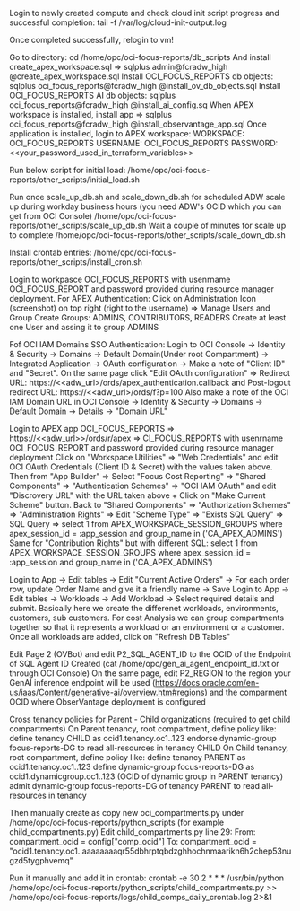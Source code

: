 Login to newly created compute and check cloud init script progress and successful completion:
tail -f /var/log/cloud-init-output.log

Once completed successfully, relogin to vm!


Go to directory:
cd /home/opc/oci-focus-reports/db_scripts
And install create_apex_workspace.sql => sqlplus admin@fcradw_high @create_apex_workspace.sql
Install OCI_FOCUS_REPORTS db objects: sqlplus oci_focus_reports@fcradw_high @install_ov_db_objects.sql
Install OCI_FOCUS_REPORTS AI db objects: sqlplus oci_focus_reports@fcradw_high @install_ai_config.sq
When APEX workspace is installed, install app => sqlplus oci_focus_reports@fcradw_high @install_observantage_app.sql
Once application is installed, login to APEX workspace:
WORKSPACE: OCI_FOCUS_REPORTS
USERNAME: OCI_FOCUS_REPORTS
PASSWORD: <<your_password_used_in_terraform_variables>>

<!--Then, select the newly created app (Application 100) => Supporting Objects => Far right menu (Tasks) => Install Supporting Objects-->

<!--Optional
ObserVantage uses OCI's Domain Identity Authentication so you need to alter the credentials inside the APEX App:
Find OAuth credentials: Login to OCI Console -> Identity & Security -> Domains -> Default domain (under root compartment) 
Copy from detail -> Domain URL
In Integrated applications -> Focus Reports APEX OAuth App -> OAuth Configuration and copy Client ID and secret

Login to OCI_FOCUS_REPORTS Workspace -> Focus Cost Reporting application -> Share Components -> Authentication Schemes -> OCI IAM OAuth and edit: 
Dicsovery URL -> Domain URL/.well-known/openid-configuration
Go to  OCI_FOCUS_REPORTS Workspace -> App Builder -> Workspace Utilities -> Web Credentials -> OCI OAuth Credentials -> Edit:
Client ID or Username -> Client ID
Client Secret or Password -> secret
-->

Run below script for initial load:
/home/opc/oci-focus-reports/other_scripts/initial_load.sh

Run once scale_up_db.sh and scale_down_db.sh for scheduled ADW scale up during workday business hours (you need ADW's OCID which you can get from OCI Console)
/home/opc/oci-focus-reports/other_scripts/scale_up_db.sh
Wait a couple of minutes for scale up to complete
/home/opc/oci-focus-reports/other_scripts/scale_down_db.sh

Install crontab entries:
/home/opc/oci-focus-reports/other_scripts/install_cron.sh

Login to workpasce OCI_FOCUS_REPORTS with usenrname OCI_FOCUS_REPORT and password provided during resource manager deployment.
For APEX Authentication:
Click on Administration Icon (screenshot) on top right (right to the username) => Manage Users and Group
    Create Groups: ADMINS, CONTRIBUTORS, READERS
    Create at least one User and assing it to group ADMINS

Fof OCI IAM Domains SSO Authentication:
Login to OCI Console -> Identity & Security -> Domains -> Default Domain(Under root Compartment) -> Integrated Application -> OAuth configuration -> Make a note of "Client ID" and "Secret". On the same page click "Edit OAuth configuration" => Redirect URL: https://<<adw_url>/ords/apex_authentication.callback and Post-logout redirect URL: https://<<adw_url>/ords/f?p=100 
Also make a note of the OCI IAM Domain URL in OCI Console -> Identity & Security -> Domains -> Default Domain -> Details -> "Domain URL"

Login to APEX app OCI_FOCUS_REPORTS => https://<<adw_url>>/ords/r/apex => CI_FOCUS_REPORTS with usenrname OCI_FOCUS_REPORT and password provided during resource manager deployment
Click on "Workspace Utilities" => "Web Credentials" and edit OCI OAuth Credentials (Client ID & Secret) with the values taken above.
Then from "App Builder" => Select "Focus Cost Reporting" => "Shared Components" => "Authentication Schemes" => "OCI IAM OAuth" and edit "Discrovery URL" with the URL taken above + Click on "Make Current Scheme" button.
Back to "Shared Components" => "Authorization Schemes" => "Administration Rights" => Edit "Scheme Type" => "Exists SQL Query" => SQL Query =>
select 1 from APEX_WORKSPACE_SESSION_GROUPS
where apex_session_id = :app_session
and group_name in ('CA_APEX_ADMINS')
Same for "Contribution Rights" but with different SQL:
select 1 from APEX_WORKSPACE_SESSION_GROUPS
where apex_session_id = :app_session
and group_name in ('CA_APEX_ADMINS')





<!--Edit Page 1, Page Item P1_CURRENCY and modify its computation to the desired default currency (EUR as an example) (Screenshot)-->
Login to App -> Edit tables -> Edit "Current Active Orders" -> For each order row, update Order Name and give it a friendly name -> Save
Login to App -> Edit tables -> Workloads -> Add Workload -> Select required details and submit. Basically here we create the differenet workloads, environments, customers, sub customers. For cost Analysis we can group compartments together so that it represents a workload or an environment or a customer.
Once all workloads are added, click on "Refresh DB Tables"

Edit Page 2 (OVBot) and edit P2_SQL_AGENT_ID to the OCID of the Endpoint of SQL Agent ID Created (cat /home/opc/gen_ai_agent_endpoint_id.txt or through OCI Console)
On the same page, edit P2_REGION to the region your GenAI inference endpoint will be used (https://docs.oracle.com/en-us/iaas/Content/generative-ai/overview.htm#regions) and the comparment OCID where ObserVantage deployment is configured

<!--Initial Load:
Login to VM:
Edit config.json:
"use_dynamic_prefix": true -> "use_dynamic_prefix": false

After Initial Load:
"use_dynamic_prefix": false -> "use_dynamic_prefix": true
Run all python scripts in /home/opc/oci-focus-reports/python_scripts except compress_old_focus_report_csv.py and oci_exa_maintenance_details.py unless you are an ExaCC/ExaDedicated customer*/

For OVChat:

Create Credentials for focus-reports-user => Create API Key
Go to Workspace Home => Workspace Credentials => Web Credentials => modify ca_user_for_oci and enter details from the API key created above
Got to App => Page 2 => Pre-Rendering => Before Regions => Computations => P6_SQL_AGENT_ID => Static ID => Enter OCID of the newly created Agent Endpoint: ocid1.genaiagentendpoint.oc1.eu-frankfurt-1.amaaaaaaxnbdvtaa5wk2njppjcqa5lpgcqdsumfwaaozb77lkkjn6pd4e3aa 
On the same Page => Computations => P2_COMPARTMENT_ID => The compartment ID the AI Agent is created-->


Cross tenancy policies for Parent - Child organizations (required to get child compartments)
On Parent tenancy, root compartment, define policy like:
define tenancy CHILD as ocid1.tenancy.oc1..123
endorse dynamic-group focus-reports-DG to read all-resources in tenancy CHILD
On Child tenancy, root compartment, define policy like:
define tenancy PARENT as ocid1.tenancy.oc1..123
define dynamic-group focus-reports-DG as ocid1.dynamicgroup.oc1..123 (OCID of dynamic group in PARENT tenancy)
admit dynamic-group focus-reports-DG of tenancy PARENT to read all-resources in tenancy

Then manually create as copy new oci_compartments.py under /home/opc/oci-focus-reports/python_scripts (for example child_compartments.py)
Edit child_compartments.py line 29:
From:
compartment_ocid = config["comp_ocid"]
To:
compartment_ocid = "ocid1.tenancy.oc1..aaaaaaaaqr55dbhrptqbdzghhochnmaarikn6h2chep53nugzd5tygphvemq"

Run it manually and add it in crontab:
crontab -e
30 2 * * * /usr/bin/python /home/opc/oci-focus-reports/python_scripts/child_compartments.py >> /home/opc/oci-focus-reports/logs/child_comps_daily_crontab.log 2>&1
